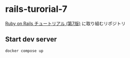 # rails-turorial-7
[Ruby on Rails チュートリアル (第7版)](https://railstutorial.jp/chapters/beginning?version=7.0) に取り組むリポジトリ

## Start dev server
```
docker compose up
```